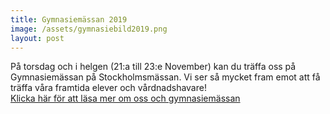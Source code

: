 ```yaml
---
title: Gymnasiemässan 2019
image: /assets/gymnasiebild2019.png
layout: post
---
```


På torsdag och i helgen (21:a till 23:e November) kan du träffa oss på Gymnasiemässan på Stockholmsmässan.
Vi ser så mycket fram emot att få träffa våra framtida elever och vårdnadshavare!
<br>
[Klicka här för att läsa mer om oss och gymnasiemässan](https://www.gymnasiemassan.nu/2019/digital-stands/danderyds-gymnasium?sc_lang=sv-se)
